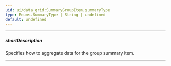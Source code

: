 ```yaml
---
uid: ui/data_grid:SummaryGroupItem.summaryType
type: Enums.SummaryType | String | undefined
default: undefined
---
```

---
##### shortDescription
Specifies how to aggregate data for the group summary item.

---
